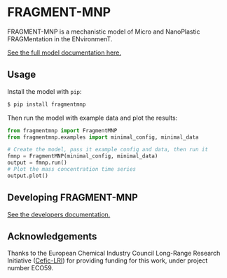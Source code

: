 # FRAGMENT-MNP

FRAGMENT-MNP is a mechanistic model of Micro and NanoPlastic FRAGMentation in the ENvironmenT.

[See the full model documentation here.](https://microplastics-cluster.github.io/fragment-mnp)

## Usage

Install the model with `pip`:

```bash
$ pip install fragmentmnp
```

Then run the model with example data and plot the results:

```python
from fragmentmnp import FragmentMNP
from fragmentmnp.examples import minimal_config, minimal_data

# Create the model, pass it example config and data, then run it
fmnp = FragmentMNP(minimal_config, minimal_data)
output = fmnp.run()
# Plot the mass concentration time series
output.plot()
```

## Developing FRAGMENT-MNP

[See the developers documentation.](https://microplastics-cluster.github.io/fragment-mnp/developers/quickstart.html)

## Acknowledgements

Thanks to the European Chemical Industry Council Long-Range Research Initiative ([Cefic-LRI](https://cefic-lri.org/)) for providing funding for this work, under project number ECO59.
